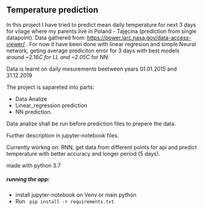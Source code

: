 ## Temperature prediction
In this project I have tried to predict mean daily temperature for next 3 days for vilage where my parents live in Poland - Tajęcina
(prediction from single datapoint). Data gathered from: https://power.larc.nasa.gov/data-access-viewer/ .
For now it have been done with linear regresion and simple Neural network, geting average prediciton error for 3 days with best models around ~2.16*C for LL and ~2.05*C for NN.

Data is learnt on daily mesurements beetween years 01.01.2015 and 31.12.2019

The project is sapareted into parts:
- Data Analize
- Linear_regression prediction
- NN prediction.

Data analize shall be run before prediction files to prepere the data.

Further description in jupyter-notebook files.

Currently workng on: RNN, get data from different points for api and predict temperature with better accuracy and longer period (5 days). 

made with python 3.7 

##### running the app:
* install jupyter-notebook on Venv or main python
* Run ``` pip install -r requirements.txt```


